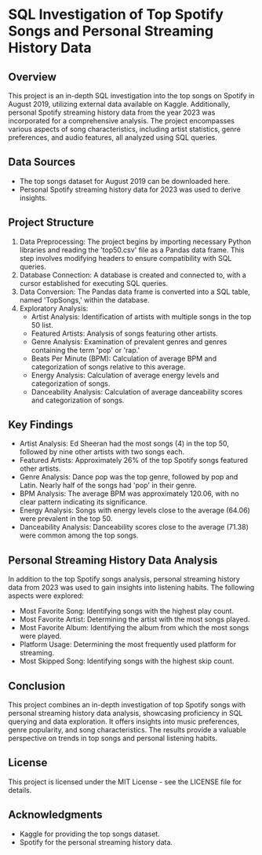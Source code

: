# SQL Investigation of Top Spotify Songs and Personal Streaming History Data

## Overview

This project is an in-depth SQL investigation into the top songs on Spotify in August 2019, utilizing external data available on Kaggle. Additionally, personal Spotify streaming history data from the year 2023 was incorporated for a comprehensive analysis. The project encompasses various aspects of song characteristics, including artist statistics, genre preferences, and audio features, all analyzed using SQL queries.

## Data Sources

* The top songs dataset for August 2019 can be downloaded here.
* Personal Spotify streaming history data for 2023 was used to derive insights.

## Project Structure

1. Data Preprocessing: The project begins by importing necessary Python libraries and reading the 'top50.csv' file as a Pandas data frame. This step involves modifying headers to ensure compatibility with SQL queries.
2. Database Connection: A database is created and connected to, with a cursor established for executing SQL queries.
3. Data Conversion: The Pandas data frame is converted into a SQL table, named 'TopSongs,' within the database.
4. Exploratory Analysis:
     * Artist Analysis: Identification of artists with multiple songs in the top 50 list.
     * Featured Artists: Analysis of songs featuring other artists.
     * Genre Analysis: Examination of prevalent genres and genres containing the term 'pop' or 'rap.'
     * Beats Per Minute (BPM): Calculation of average BPM and categorization of songs relative to this average.
     * Energy Analysis: Calculation of average energy levels and categorization of songs.
     * Danceability Analysis: Calculation of average danceability scores and categorization of songs.

## Key Findings

* Artist Analysis: Ed Sheeran had the most songs (4) in the top 50, followed by nine other artists with two songs each.
* Featured Artists: Approximately 26% of the top Spotify songs featured other artists.
* Genre Analysis: Dance pop was the top genre, followed by pop and Latin. Nearly half of the songs had 'pop' in their genre.
* BPM Analysis: The average BPM was approximately 120.06, with no clear pattern indicating its significance.
* Energy Analysis: Songs with energy levels close to the average (64.06) were prevalent in the top 50.
* Danceability Analysis: Danceability scores close to the average (71.38) were common among the top songs.

## Personal Streaming History Data Analysis

In addition to the top Spotify songs analysis, personal streaming history data from 2023 was used to gain insights into listening habits. The following aspects were explored:

* Most Favorite Song: Identifying songs with the highest play count.
* Most Favorite Artist: Determining the artist with the most songs played.
* Most Favorite Album: Identifying the album from which the most songs were played.
* Platform Usage: Determining the most frequently used platform for streaming.
* Most Skipped Song: Identifying songs with the highest skip count.

## Conclusion

This project combines an in-depth investigation of top Spotify songs with personal streaming history data analysis, showcasing proficiency in SQL querying and data exploration. It offers insights into music preferences, genre popularity, and song characteristics. The results provide a valuable perspective on trends in top songs and personal listening habits.

## License

This project is licensed under the MIT License - see the LICENSE file for details.

## Acknowledgments
* Kaggle for providing the top songs dataset.
* Spotify for the personal streaming history data.
